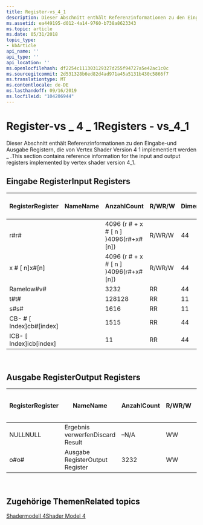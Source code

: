 ```yaml
---
title: Register-vs_4_1
description: Dieser Abschnitt enthält Referenzinformationen zu den Eingabe-und Ausgabe Registern, die von Vertex Shader Version 4 1 implementiert werden \_ .
ms.assetid: ea449195-d012-4a14-9760-b738a8623343
ms.topic: article
ms.date: 05/31/2018
topic_type:
- kbArticle
api_name: ''
api_type: ''
api_location: ''
ms.openlocfilehash: df2254c111303129327d255f94727a5e42ac1c0c
ms.sourcegitcommit: 2d531328b6ed82d4ad971a45a5131b430c5866f7
ms.translationtype: MT
ms.contentlocale: de-DE
ms.lasthandoff: 09/16/2019
ms.locfileid: "104206944"
---
```

# <a name="registers---vs_4_1"></a><span data-ttu-id="bcdca-103">Register-vs \_ 4 \_ 1</span><span class="sxs-lookup"><span data-stu-id="bcdca-103">Registers - vs\_4\_1</span></span>

<span data-ttu-id="bcdca-104">Dieser Abschnitt enthält Referenzinformationen zu den Eingabe-und Ausgabe Registern, die von Vertex Shader Version 4 1 implementiert werden \_ .</span><span class="sxs-lookup"><span data-stu-id="bcdca-104">This section contains reference information for the input and output registers implemented by vertex shader version 4\_1.</span></span>

## <a name="input-registers"></a><span data-ttu-id="bcdca-105">Eingabe Register</span><span class="sxs-lookup"><span data-stu-id="bcdca-105">Input Registers</span></span>



| <span data-ttu-id="bcdca-106">Register</span><span class="sxs-lookup"><span data-stu-id="bcdca-106">Register</span></span>      | <span data-ttu-id="bcdca-107">Name</span><span class="sxs-lookup"><span data-stu-id="bcdca-107">Name</span></span> | <span data-ttu-id="bcdca-108">Anzahl</span><span class="sxs-lookup"><span data-stu-id="bcdca-108">Count</span></span>              | <span data-ttu-id="bcdca-109">R/W</span><span class="sxs-lookup"><span data-stu-id="bcdca-109">R/W</span></span> | <span data-ttu-id="bcdca-110">Dimension</span><span class="sxs-lookup"><span data-stu-id="bcdca-110">Dimension</span></span> | <span data-ttu-id="bcdca-111">Indizierbar durch r\#</span><span class="sxs-lookup"><span data-stu-id="bcdca-111">Indexable by r\#</span></span> | <span data-ttu-id="bcdca-112">der Arbeitszeittabelle</span><span class="sxs-lookup"><span data-stu-id="bcdca-112">Defaults</span></span> | <span data-ttu-id="bcdca-113">Erfordert DCL</span><span class="sxs-lookup"><span data-stu-id="bcdca-113">Requires DCL</span></span> |
|---------------|------|--------------------|-----|-----------|------------------|----------|--------------|
| <span data-ttu-id="bcdca-114">r\#</span><span class="sxs-lookup"><span data-stu-id="bcdca-114">r\#</span></span>           |      | <span data-ttu-id="bcdca-115">4096 (r \# + x \# \[ n \] )</span><span class="sxs-lookup"><span data-stu-id="bcdca-115">4096(r\#+x\#\[n\])</span></span> | <span data-ttu-id="bcdca-116">R/W</span><span class="sxs-lookup"><span data-stu-id="bcdca-116">R/W</span></span> | <span data-ttu-id="bcdca-117">4</span><span class="sxs-lookup"><span data-stu-id="bcdca-117">4</span></span>         | <span data-ttu-id="bcdca-118">Nein</span><span class="sxs-lookup"><span data-stu-id="bcdca-118">No</span></span>               | <span data-ttu-id="bcdca-119">Keine</span><span class="sxs-lookup"><span data-stu-id="bcdca-119">None</span></span>     | <span data-ttu-id="bcdca-120">Ja</span><span class="sxs-lookup"><span data-stu-id="bcdca-120">Yes</span></span>          |
| <span data-ttu-id="bcdca-121">x \# \[ n\]</span><span class="sxs-lookup"><span data-stu-id="bcdca-121">x\#\[n\]</span></span>      |      | <span data-ttu-id="bcdca-122">4096 (r \# + x \# \[ n \] )</span><span class="sxs-lookup"><span data-stu-id="bcdca-122">4096(r\#+x\#\[n\])</span></span> | <span data-ttu-id="bcdca-123">R/W</span><span class="sxs-lookup"><span data-stu-id="bcdca-123">R/W</span></span> | <span data-ttu-id="bcdca-124">4</span><span class="sxs-lookup"><span data-stu-id="bcdca-124">4</span></span>         | <span data-ttu-id="bcdca-125">Ja</span><span class="sxs-lookup"><span data-stu-id="bcdca-125">Yes</span></span>              | <span data-ttu-id="bcdca-126">Keine</span><span class="sxs-lookup"><span data-stu-id="bcdca-126">None</span></span>     | <span data-ttu-id="bcdca-127">Ja</span><span class="sxs-lookup"><span data-stu-id="bcdca-127">Yes</span></span>          |
| <span data-ttu-id="bcdca-128">Ramelow\#</span><span class="sxs-lookup"><span data-stu-id="bcdca-128">v\#</span></span>           |      | <span data-ttu-id="bcdca-129">32</span><span class="sxs-lookup"><span data-stu-id="bcdca-129">32</span></span>                 | <span data-ttu-id="bcdca-130">R</span><span class="sxs-lookup"><span data-stu-id="bcdca-130">R</span></span>   | <span data-ttu-id="bcdca-131">4</span><span class="sxs-lookup"><span data-stu-id="bcdca-131">4</span></span>         | <span data-ttu-id="bcdca-132">Ja</span><span class="sxs-lookup"><span data-stu-id="bcdca-132">Yes</span></span>              | <span data-ttu-id="bcdca-133">Keine</span><span class="sxs-lookup"><span data-stu-id="bcdca-133">None</span></span>     | <span data-ttu-id="bcdca-134">Ja</span><span class="sxs-lookup"><span data-stu-id="bcdca-134">Yes</span></span>          |
| <span data-ttu-id="bcdca-135">t\#</span><span class="sxs-lookup"><span data-stu-id="bcdca-135">t\#</span></span>           |      | <span data-ttu-id="bcdca-136">128</span><span class="sxs-lookup"><span data-stu-id="bcdca-136">128</span></span>                | <span data-ttu-id="bcdca-137">R</span><span class="sxs-lookup"><span data-stu-id="bcdca-137">R</span></span>   | <span data-ttu-id="bcdca-138">1</span><span class="sxs-lookup"><span data-stu-id="bcdca-138">1</span></span>         | <span data-ttu-id="bcdca-139">Nein</span><span class="sxs-lookup"><span data-stu-id="bcdca-139">No</span></span>               | <span data-ttu-id="bcdca-140">Keine</span><span class="sxs-lookup"><span data-stu-id="bcdca-140">None</span></span>     | <span data-ttu-id="bcdca-141">Ja</span><span class="sxs-lookup"><span data-stu-id="bcdca-141">Yes</span></span>          |
| <span data-ttu-id="bcdca-142">s\#</span><span class="sxs-lookup"><span data-stu-id="bcdca-142">s\#</span></span>           |      | <span data-ttu-id="bcdca-143">16</span><span class="sxs-lookup"><span data-stu-id="bcdca-143">16</span></span>                 | <span data-ttu-id="bcdca-144">R</span><span class="sxs-lookup"><span data-stu-id="bcdca-144">R</span></span>   | <span data-ttu-id="bcdca-145">1</span><span class="sxs-lookup"><span data-stu-id="bcdca-145">1</span></span>         | <span data-ttu-id="bcdca-146">Nein</span><span class="sxs-lookup"><span data-stu-id="bcdca-146">No</span></span>               | <span data-ttu-id="bcdca-147">Keine</span><span class="sxs-lookup"><span data-stu-id="bcdca-147">None</span></span>     | <span data-ttu-id="bcdca-148">Ja</span><span class="sxs-lookup"><span data-stu-id="bcdca-148">Yes</span></span>          |
| <span data-ttu-id="bcdca-149">CB- \# \[ Index\]</span><span class="sxs-lookup"><span data-stu-id="bcdca-149">cb\#\[index\]</span></span> |      | <span data-ttu-id="bcdca-150">15</span><span class="sxs-lookup"><span data-stu-id="bcdca-150">15</span></span>                 | <span data-ttu-id="bcdca-151">R</span><span class="sxs-lookup"><span data-stu-id="bcdca-151">R</span></span>   | <span data-ttu-id="bcdca-152">4</span><span class="sxs-lookup"><span data-stu-id="bcdca-152">4</span></span>         | <span data-ttu-id="bcdca-153">Ja (Inhalt)</span><span class="sxs-lookup"><span data-stu-id="bcdca-153">Yes(Contents)</span></span>    | <span data-ttu-id="bcdca-154">Keine</span><span class="sxs-lookup"><span data-stu-id="bcdca-154">None</span></span>     | <span data-ttu-id="bcdca-155">Ja</span><span class="sxs-lookup"><span data-stu-id="bcdca-155">Yes</span></span>          |
| <span data-ttu-id="bcdca-156">ICB- \[ Index\]</span><span class="sxs-lookup"><span data-stu-id="bcdca-156">icb\[index\]</span></span>  |      | <span data-ttu-id="bcdca-157">1</span><span class="sxs-lookup"><span data-stu-id="bcdca-157">1</span></span>                  | <span data-ttu-id="bcdca-158">R</span><span class="sxs-lookup"><span data-stu-id="bcdca-158">R</span></span>   | <span data-ttu-id="bcdca-159">4</span><span class="sxs-lookup"><span data-stu-id="bcdca-159">4</span></span>         | <span data-ttu-id="bcdca-160">Ja (Inhalt)</span><span class="sxs-lookup"><span data-stu-id="bcdca-160">Yes(Contents)</span></span>    | <span data-ttu-id="bcdca-161">Keine</span><span class="sxs-lookup"><span data-stu-id="bcdca-161">None</span></span>     | <span data-ttu-id="bcdca-162">Ja</span><span class="sxs-lookup"><span data-stu-id="bcdca-162">Yes</span></span>          |



 

## <a name="output-registers"></a><span data-ttu-id="bcdca-163">Ausgabe Register</span><span class="sxs-lookup"><span data-stu-id="bcdca-163">Output Registers</span></span>



| <span data-ttu-id="bcdca-164">Register</span><span class="sxs-lookup"><span data-stu-id="bcdca-164">Register</span></span> | <span data-ttu-id="bcdca-165">Name</span><span class="sxs-lookup"><span data-stu-id="bcdca-165">Name</span></span>            | <span data-ttu-id="bcdca-166">Anzahl</span><span class="sxs-lookup"><span data-stu-id="bcdca-166">Count</span></span> | <span data-ttu-id="bcdca-167">R/W</span><span class="sxs-lookup"><span data-stu-id="bcdca-167">R/W</span></span> | <span data-ttu-id="bcdca-168">Dimension</span><span class="sxs-lookup"><span data-stu-id="bcdca-168">Dimension</span></span> | <span data-ttu-id="bcdca-169">Indizierbar durch r\#</span><span class="sxs-lookup"><span data-stu-id="bcdca-169">Indexable by r\#</span></span> | <span data-ttu-id="bcdca-170">der Arbeitszeittabelle</span><span class="sxs-lookup"><span data-stu-id="bcdca-170">Defaults</span></span> | <span data-ttu-id="bcdca-171">Erfordert DCL</span><span class="sxs-lookup"><span data-stu-id="bcdca-171">Requires DCL</span></span> |
|----------|-----------------|-------|-----|-----------|------------------|----------|--------------|
| <span data-ttu-id="bcdca-172">NULL</span><span class="sxs-lookup"><span data-stu-id="bcdca-172">NULL</span></span>     | <span data-ttu-id="bcdca-173">Ergebnis verwerfen</span><span class="sxs-lookup"><span data-stu-id="bcdca-173">Discard Result</span></span>  | <span data-ttu-id="bcdca-174">–</span><span class="sxs-lookup"><span data-stu-id="bcdca-174">N/A</span></span>   | <span data-ttu-id="bcdca-175">W</span><span class="sxs-lookup"><span data-stu-id="bcdca-175">W</span></span>   | <span data-ttu-id="bcdca-176">–</span><span class="sxs-lookup"><span data-stu-id="bcdca-176">N/A</span></span>       | <span data-ttu-id="bcdca-177">–</span><span class="sxs-lookup"><span data-stu-id="bcdca-177">N/A</span></span>              | <span data-ttu-id="bcdca-178">–</span><span class="sxs-lookup"><span data-stu-id="bcdca-178">N/A</span></span>      | <span data-ttu-id="bcdca-179">Nein</span><span class="sxs-lookup"><span data-stu-id="bcdca-179">No</span></span>           |
| <span data-ttu-id="bcdca-180">o\#</span><span class="sxs-lookup"><span data-stu-id="bcdca-180">o\#</span></span>      | <span data-ttu-id="bcdca-181">Ausgabe Register</span><span class="sxs-lookup"><span data-stu-id="bcdca-181">Output Register</span></span> | <span data-ttu-id="bcdca-182">32</span><span class="sxs-lookup"><span data-stu-id="bcdca-182">32</span></span>    | <span data-ttu-id="bcdca-183">W</span><span class="sxs-lookup"><span data-stu-id="bcdca-183">W</span></span>   | <span data-ttu-id="bcdca-184">–</span><span class="sxs-lookup"><span data-stu-id="bcdca-184">N/A</span></span>       | <span data-ttu-id="bcdca-185">N/V</span><span class="sxs-lookup"><span data-stu-id="bcdca-185">N/A</span></span>              | <span data-ttu-id="bcdca-186">4</span><span class="sxs-lookup"><span data-stu-id="bcdca-186">4</span></span>        | <span data-ttu-id="bcdca-187">Ja</span><span class="sxs-lookup"><span data-stu-id="bcdca-187">Yes</span></span>          |



 

## <a name="related-topics"></a><span data-ttu-id="bcdca-188">Zugehörige Themen</span><span class="sxs-lookup"><span data-stu-id="bcdca-188">Related topics</span></span>

<dl> <dt>

[<span data-ttu-id="bcdca-189">Shadermodell 4</span><span class="sxs-lookup"><span data-stu-id="bcdca-189">Shader Model 4</span></span>](dx-graphics-hlsl-sm4.md)
</dt> </dl>

 

 




